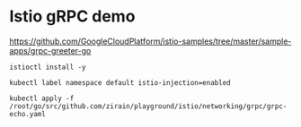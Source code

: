 # Istio gRPC demo

https://github.com/GoogleCloudPlatform/istio-samples/tree/master/sample-apps/grpc-greeter-go



```
istioctl install -y

kubectl label namespace default istio-injection=enabled

kubectl apply -f /root/go/src/github.com/zirain/playground/istio/networking/grpc/grpc-echo.yaml
```